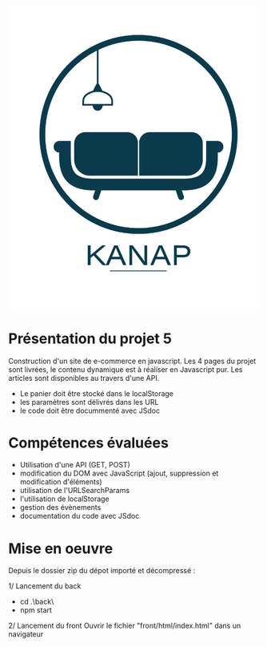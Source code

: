 ![logo du site](./front/images/logo.png)

# Présentation du projet 5

Construction d'un site de e-commerce en javascript. Les 4 pages du projet sont livrées, le contenu dynamique est à réaliser en Javascript pur. Les articles sont disponibles au travers d'une API.

- Le panier doit être stocké dans le localStorage
- les paramètres sont délivrés dans les URL
- le code doit être docummenté avec JSdoc

# Compétences évaluées

- Utilisation d'une API (GET, POST)
- modification du DOM avec JavaScript (ajout, suppression et modification d'éléments)
- utilisation de l'URLSearchParams
- l'utilisation de localStorage
- gestion des évènements
- documentation du code avec JSdoc

# Mise en oeuvre

Depuis le dossier zip du dépot importé et décompressé :

1/ Lancement du back

- cd .\back\
- npm start

2/ Lancement du front
Ouvrir le fichier "front/html/index.html" dans un navigateur

